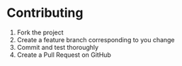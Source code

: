 # Contributing

1. Fork the project
2. Create a feature branch corresponding to you change
3. Commit and test thoroughly
4. Create a Pull Request on GitHub
